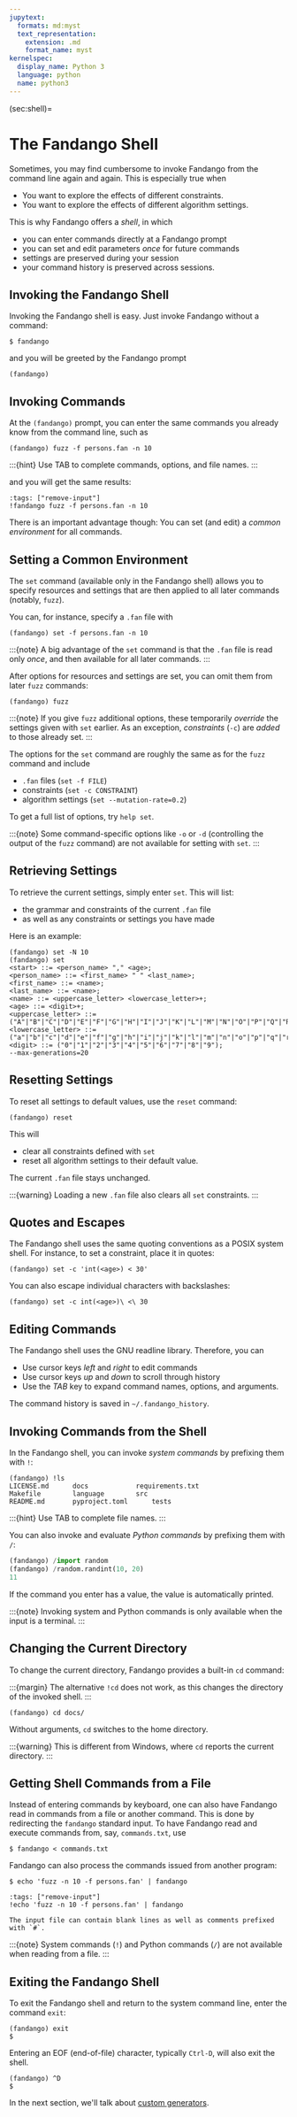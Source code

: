 ```yaml
---
jupytext:
  formats: md:myst
  text_representation:
    extension: .md
    format_name: myst
kernelspec:
  display_name: Python 3
  language: python
  name: python3
---
```


(sec:shell)=
# The Fandango Shell

Sometimes, you may find cumbersome to invoke Fandango from the command line again and again. This is especially true when

* You want to explore the effects of different constraints.
* You want to explore the effects of different algorithm settings.

This is why Fandango offers a _shell_, in which

* you can enter commands directly at a Fandango prompt
* you can set and edit parameters _once_ for future commands
* settings are preserved during your session
* your command history is preserved across sessions.


## Invoking the Fandango Shell

Invoking the Fandango shell is easy.
Just invoke Fandango without a command:

```shell
$ fandango
```

and you will be greeted by the Fandango prompt

```
(fandango)
```



## Invoking Commands

At the `(fandango)` prompt, you can enter the same commands you already know from the command line, such as

```
(fandango) fuzz -f persons.fan -n 10
```

:::{hint}
Use TAB to complete commands, options, and file names.
:::

and you will get the same results:

```{code-cell}
:tags: ["remove-input"]
!fandango fuzz -f persons.fan -n 10
```

There is an important advantage though: You can set (and edit) a _common environment_ for all commands.


## Setting a Common Environment

The `set` command (available only in the Fandango shell) allows you to specify resources and settings that are then applied to all later commands (notably, `fuzz`).

You can, for instance, specify a `.fan` file with

```
(fandango) set -f persons.fan -n 10
```

:::{note}
A big advantage of the `set` command is that the `.fan` file is read only _once_,
and then available for all later commands.
:::

After options for resources and settings are set, you can omit them from later `fuzz` commands:

```
(fandango) fuzz
```

:::{note}
If you give `fuzz` additional options, these temporarily _override_ the settings given with `set` earlier.
As an exception, _constraints_ (`-c`) are _added_ to those already set.
:::

The options for the `set` command are roughly the same as for the `fuzz` command and include

* `.fan` files (`set -f FILE`)
* constraints (`set -c CONSTRAINT`)
* algorithm settings (`set --mutation-rate=0.2`)

To get a full list of options, try `help set`.

:::{note}
Some command-specific options like `-o` or `-d` (controlling the output of the `fuzz` command)
are not available for setting with `set`.
:::


## Retrieving Settings

To retrieve the current settings, simply enter `set`.
This will list:

* the grammar and constraints of the current `.fan` file
* as well as any constraints or settings you have made

Here is an example:
```
(fandango) set -N 10
(fandango) set
<start> ::= <person_name> "," <age>;
<person_name> ::= <first_name> " " <last_name>;
<first_name> ::= <name>;
<last_name> ::= <name>;
<name> ::= <uppercase_letter> <lowercase_letter>+;
<age> ::= <digit>+;
<uppercase_letter> ::= ("A"|"B"|"C"|"D"|"E"|"F"|"G"|"H"|"I"|"J"|"K"|"L"|"M"|"N"|"O"|"P"|"Q"|"R"|"S"|"T"|"U"|"V"|"W"|"X"|"Y"|"Z");
<lowercase_letter> ::= ("a"|"b"|"c"|"d"|"e"|"f"|"g"|"h"|"i"|"j"|"k"|"l"|"m"|"n"|"o"|"p"|"q"|"r"|"s"|"t"|"u"|"v"|"w"|"x"|"y"|"z");
<digit> ::= ("0"|"1"|"2"|"3"|"4"|"5"|"6"|"7"|"8"|"9");
--max-generations=20
```

## Resetting Settings

To reset all settings to default values, use the `reset` command:

```
(fandango) reset
```

This will

* clear all constraints defined with `set`
* reset all algorithm settings to their default value.

The current `.fan` file stays unchanged.

:::{warning}
Loading a new `.fan` file also clears all `set` constraints.
:::


## Quotes and Escapes

The Fandango shell uses the same quoting conventions as a POSIX system shell.
For instance, to set a constraint, place it in quotes:

```
(fandango) set -c 'int(<age>) < 30'
```

You can also escape individual characters with backslashes:

```
(fandango) set -c int(<age>)\ <\ 30
```


## Editing Commands

The Fandango shell uses the GNU readline library.
Therefore, you can

* Use cursor keys _left_ and _right_ to edit commands
* Use cursor keys _up_ and _down_ to scroll through history
* Use the _TAB_ key to expand command names, options, and arguments.

The command history is saved in `~/.fandango_history`.


## Invoking Commands from the Shell

In the Fandango shell, you can invoke _system commands_ by prefixing them with `!`:

```
(fandango) !ls
LICENSE.md		docs			requirements.txt
Makefile		language		src
README.md		pyproject.toml		tests
```

:::{hint}
Use TAB to complete file names.
:::

You can also invoke and evaluate _Python commands_ by prefixing them with `/`:

```python
(fandango) /import random
(fandango) /random.randint(10, 20)
11
```

If the command you enter has a value, the value is automatically printed.

:::{note}
Invoking system and Python commands is only available when the input is a terminal.
:::


## Changing the Current Directory

To change the current directory, Fandango provides a built-in `cd` command:

:::{margin}
The alternative `!cd` does not work, as this changes the directory of the invoked shell.
:::

```
(fandango) cd docs/
```

Without arguments, `cd` switches to the home directory.

:::{warning}
This is different from Windows, where `cd` reports the current directory.
:::


## Getting Shell Commands from a File

Instead of entering commands by keyboard, one can also have Fandango read in commands from a file or another command.
This is done by redirecting the `fandango` standard input.
To have Fandango read and execute commands from, say, `commands.txt`, use

```
$ fandango < commands.txt
```

Fandango can also process the commands issued from another program:

```
$ echo 'fuzz -n 10 -f persons.fan' | fandango
```

```{code-cell}
:tags: ["remove-input"]
!echo 'fuzz -n 10 -f persons.fan' | fandango
```

```{hint}
The input file can contain blank lines as well as comments prefixed with `#`.
```

:::{note}
System commands (`!`) and Python commands (`/`) are not available when reading from a file.
:::


## Exiting the Fandango Shell

To exit the Fandango shell and return to the system command line, enter the command `exit`:

```
(fandango) exit
$
```

Entering an EOF (end-of-file) character, typically `Ctrl-D`, will also exit the shell.

```
(fandango) ^D
$
```

In the next section, we'll talk about [custom generators](sec:generators).
